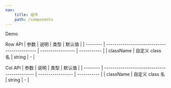 ```yaml
---
nav:
    title: 组件
    path: /components
---
```


Demo

<code src="./demo/index.tsx"></code>

Row API
| 参数 | 说明 | 类型 | 默认值 |
| -------- | -------------------------------------------- | ----------------- | ----------- |
| className | 自定义 class 名 | string | - |

Col API
| 参数 | 说明 | 类型 | 默认值 |
| -------- | -------------------------------------------- | ----------------- | ----------- |
| className | 自定义 class 名 | string | - |
